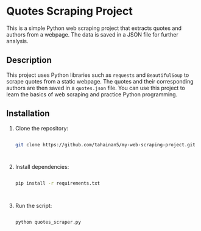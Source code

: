 # Quotes Scraping Project

This is a simple Python web scraping project that extracts quotes and authors from a webpage. The data is saved in a JSON file for further analysis.

## Description

This project uses Python libraries such as `requests` and `BeautifulSoup` to scrape quotes from a static webpage. The quotes and their corresponding authors are then saved in a `quotes.json` file. You can use this project to learn the basics of web scraping and practice Python programming.

## Installation

1. Clone the repository:

   ```bash
   
   git clone https://github.com/tahainan5/my-web-scraping-project.git


   

2. Install dependencies:

   ```bash
   
   pip install -r requirements.txt


   

3. Run the script:

   ```bash
   
   python quotes_scraper.py
  

